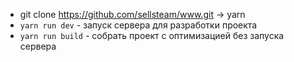 * git clone https://github.com/sellsteam/www.git -> yarn
* ```yarn run dev``` - запуск сервера для разработки проекта
* ```yarn run build``` - собрать проект с оптимизацией без запуска сервера
